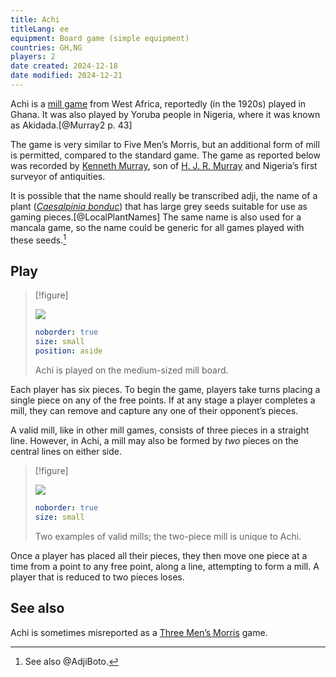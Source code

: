 ```yaml
---
title: Achi
titleLang: ee
equipment: Board game (simple equipment)
countries: GH,NG
players: 2
date created: 2024-12-18
date modified: 2024-12-21
---
```


<span class="noun aka" lang="ee">Achi</span> is a [mill game](articles/families/mill-games/mill-games.md) from West Africa, reportedly (in the 1920s) played in Ghana. It was also played by Yoruba people in Nigeria, where it was known as <span class="noun aka" lang="yo">Akidada</span>.[@Murray2 p. 43]

The game is very similar to Five Men’s Morris, but an additional form of mill is permitted, compared to the standard game. The game as reported below was recorded by [Kenneth Murray](https://en.wikipedia.org/wiki/Kenneth_Murray_(archaeologist)), son of [H. J. R. Murray](articles/people/hjr-murray.md) and Nigeria’s first surveyor of antiquities.

It is possible that the name should really be transcribed <span lang="ee">adji</span>, the name of a plant ([<cite>Caesalpinia bonduc</cite>](https://en.wikipedia.org/wiki/Guilandina_bonduc)) that has large grey seeds suitable for use as gaming pieces.[@LocalPlantNames] The same name is also used for a mancala game, so the name could be generic for all games played with these seeds.[^1]

[^1]: See also @AdjiBoto.

## Play

> [!figure]
>
> ![](articles/families/mill-games/medium_merels.svg)
>
> ```yaml
> noborder: true
> size: small
> position: aside
> ```
>
> <span class="noun" lang="ee">Achi</span> is played on the medium-sized mill board.

Each player has six pieces. To begin the game, players take turns placing a single piece on any of the free points. If at any stage a player completes a mill, they can remove and capture any one of their opponent’s pieces.

A valid mill, like in other mill games, consists of three pieces in a straight line. However, in <span class="noun" lang="ee">Achi</span>, a mill may also be formed by *two* pieces on the central lines on either side.

> [!figure]
>
> ![](games/achi/achi_examples.svg)
>
> ```yaml
> noborder: true
> size: small
> ```
>
> Two examples of valid mills; the two-piece mill is unique to <span class="noun" lang="ee">Achi</span>.

Once a player has placed all their pieces, they then move one piece at a time from a point to any free point, along a line, attempting to form a mill. A player that is reduced to two pieces loses.

## See also

<span class="noun" lang="ee">Achi</span> is sometimes misreported as a [Three Men’s Morris](games/three-mens-morris/three-mens-morris.md) game.
